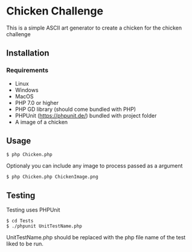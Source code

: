 # Chicken Challenge

This is a simple ASCII art generator to create a chicken for the chicken challenge

## Installation

### Requirements
* Linux
* Windows
* MacOS
* PHP 7.0 or higher
* PHP GD library (should come bundled with PHP)
* PHPUnit (https://phpunit.de/) bundled with project folder
* A image of a chicken

## Usage

```shell
$ php Chicken.php 
```
Optionaly you can include any image to process passed as a argument
```shell
$ php Chicken.php ChickenImage.png
```

## Testing
Testing uses PHPUnit
```shell
$ cd Tests
$ ./phpunit UnitTestName.php
```
UnitTestName.php should be replaced with the php file name of the test liked to be run.
